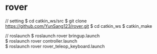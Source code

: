 # rover

// setting
$ cd catkin_ws/src
$ git clone https://github.com/YunSang123/rover.git
$ cd catkin_ws
$ catkin_make

// roslaunch
$ roslaunch rover bringup.launch \
$ roslaunch rover controller.launch \
$ roslaunch rover rover_teleop_keyboard.launch
